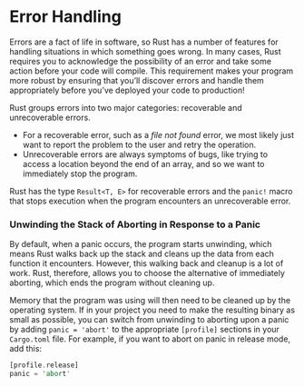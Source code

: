 # Error Handling

Errors are a fact of life in software, so Rust has a number of features for handling situations in which something goes wrong. In many cases, Rust requires you to acknowledge the possibility of an error and take some action before your code will compile. This requirement makes your program more robust by ensuring that you’ll discover errors and handle them appropriately before you’ve deployed your code to production!

Rust groups errors into two major categories: recoverable and unrecoverable errors. 

- For a recoverable error, such as a *file not found* error, we most likely just want to report the problem to the user and retry the operation. 
- Unrecoverable errors are always symptoms of bugs, like trying to access a location beyond the end of an array, and so we want to immediately stop the program.

Rust has the type `Result<T, E>` for recoverable errors and the `panic!` macro that stops execution when the program encounters an unrecoverable error. 


### Unwinding the Stack of Aborting in Response to a Panic

By default, when a panic occurs, the program starts unwinding, which means Rust walks back up the stack and cleans up the data from each function it encounters. However, this walking back and cleanup is a lot of work. Rust, therefore, allows you to choose the alternative of immediately aborting, which ends the program without cleaning up.

Memory that the program was using will then need to be cleaned up by the operating system. If in your project you need to make the resulting binary as small as possible, you can switch from unwinding to aborting upon a panic by adding `panic = 'abort'` to the appropriate `[profile]` sections in your `Cargo.toml` file. For example, if you want to abort on panic in release mode, add this:

```rs
[profile.release]
panic = 'abort'
```